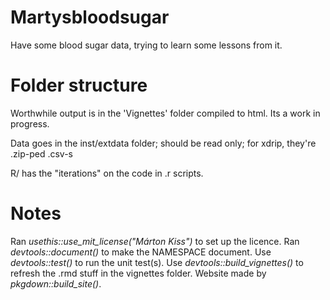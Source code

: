 # Martysbloodsugar

Have some blood sugar data, trying to learn some lessons from it.

# Folder structure

Worthwhile output is in the 'Vignettes' folder compiled to html. Its a work in progress.

Data goes in the inst/extdata folder; should be read only; for xdrip, they're .zip-ped .csv-s

R/ has the "iterations" on the code in .r scripts.

# Notes

Ran *usethis::use_mit_license("Márton Kiss")* to set up the licence. 
Ran *devtools::document()* to make the NAMESPACE document. 
Use *devtools::test()* to run the unit test(s).
Use *devtools::build_vignettes()* to refresh the .rmd stuff in the vignettes folder.
Website made by *pkgdown::build_site()*.

